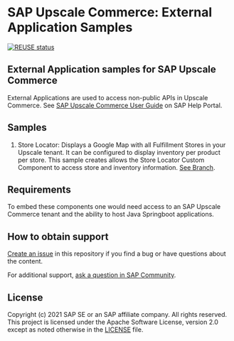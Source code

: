 # SAP Upscale Commerce: External Application Samples

[![REUSE status](https://api.reuse.software/badge/github.com/SAP-samples/upscale-commerce-external-application)](https://api.reuse.software/info/github.com/SAP-samples/upscale-commerce-external-application)

## External Application samples for SAP Upscale Commerce

External Applications are used to access non-public APIs in Upscale Commerce. 
See [SAP Upscale Commerce User Guide](https://help.sap.com/viewer/0160c41e0de84b218d05bc1185213d1d/LATEST/en-US/d3eb8e23c2914424b3c4f73950e9c357.html) on SAP Help Portal.

## Samples

1) Store Locator: Displays a Google Map with all Fulfillment Stores in your Upscale tenant. It can be configured to display inventory per product per store. This sample creates allows the Store Locator Custom Component to access store and inventory information. [See Branch](https://github.com/SAP-samples/upscale-commerce-external-application/tree/sample/store-locator-inventory-intermediary).

## Requirements

To embed these components one would need access to an SAP Upscale Commerce tenant and the ability to host Java Springboot applications.

## How to obtain support

[Create an issue](https://github.com/SAP-samples/<repository-name>/issues) in this repository if you find a bug or have questions about the content.
 
For additional support, [ask a question in SAP Community](https://answers.sap.com/questions/ask.html).

## License
Copyright (c) 2021 SAP SE or an SAP affiliate company. All rights reserved. This project is licensed under the Apache Software License, version 2.0 except as noted otherwise in the [LICENSE](LICENSES/Apache-2.0.txt) file.
